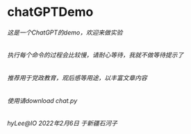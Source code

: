 # chatGPTDemo
###### 这是一个ChatGPT的demo，欢迎来做实验
###### 执行每个命令的过程会比较慢，请耐心等待，我就不做等待提示了
###### 推荐用于党政教育，观后感等用途，以丰富文章内容
###### 使用请download chat.py
###### hyLee@IO 2022年2月6日 于新疆石河子
